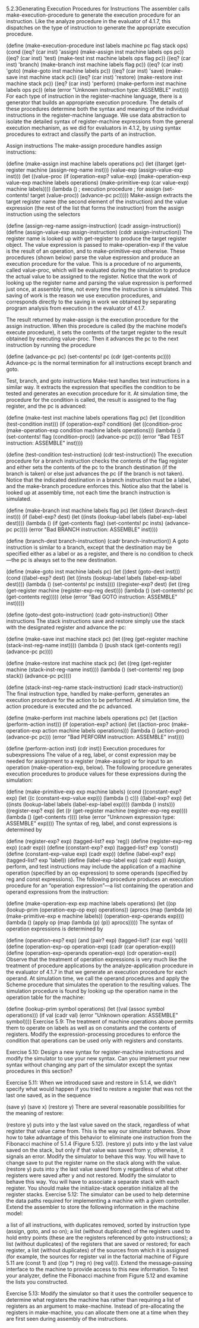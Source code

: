 5.2.3Generating Execution Procedures for Instructions
The assembler calls make-execution-procedure to generate the execution procedure for an instruction. Like the analyze procedure in the evaluator of 4.1.7, this dispatches on the type of instruction to generate the appropriate execution procedure.

(define (make-execution-procedure 
         inst labels machine pc flag stack ops)
  (cond ((eq? (car inst) 'assign)
         (make-assign 
          inst machine labels ops pc))
        ((eq? (car inst) 'test)
         (make-test 
          inst machine labels ops flag pc))
        ((eq? (car inst) 'branch)
         (make-branch 
          inst machine labels flag pc))
        ((eq? (car inst) 'goto)
         (make-goto inst machine labels pc))
        ((eq? (car inst) 'save)
         (make-save inst machine stack pc))
        ((eq? (car inst) 'restore)
         (make-restore inst machine stack pc))
        ((eq? (car inst) 'perform)
         (make-perform
          inst machine labels ops pc))
        (else (error "Unknown instruction 
                      type: ASSEMBLE"
                     inst))))
For each type of instruction in the register-machine language, there is a generator that builds an appropriate execution procedure. The details of these procedures determine both the syntax and meaning of the individual instructions in the register-machine language. We use data abstraction to isolate the detailed syntax of register-machine expressions from the general execution mechanism, as we did for evaluators in 4.1.2, by using syntax procedures to extract and classify the parts of an instruction.

Assign instructions
The make-assign procedure handles assign instructions:

(define (make-assign 
         inst machine labels operations pc)
  (let ((target 
         (get-register 
          machine 
          (assign-reg-name inst)))
        (value-exp (assign-value-exp inst)))
    (let ((value-proc
           (if (operation-exp? value-exp)
               (make-operation-exp
                value-exp 
                machine
                labels
                operations)
               (make-primitive-exp
                (car value-exp)
                machine
                labels))))
      (lambda ()   ; execution procedure
                   ; for assign
        (set-contents! target (value-proc))
        (advance-pc pc)))))
Make-assign extracts the target register name (the second element of the instruction) and the value expression (the rest of the list that forms the instruction) from the assign instruction using the selectors

(define (assign-reg-name assign-instruction)
  (cadr assign-instruction))
(define (assign-value-exp assign-instruction)
  (cddr assign-instruction))
The register name is looked up with get-register to produce the target register object. The value expression is passed to make-operation-exp if the value is the result of an operation, and to make-primitive-exp otherwise. These procedures (shown below) parse the value expression and produce an execution procedure for the value. This is a procedure of no arguments, called value-proc, which will be evaluated during the simulation to produce the actual value to be assigned to the register. Notice that the work of looking up the register name and parsing the value expression is performed just once, at assembly time, not every time the instruction is simulated. This saving of work is the reason we use execution procedures, and corresponds directly to the saving in work we obtained by separating program analysis from execution in the evaluator of 4.1.7.

The result returned by make-assign is the execution procedure for the assign instruction. When this procedure is called (by the machine model’s execute procedure), it sets the contents of the target register to the result obtained by executing value-proc. Then it advances the pc to the next instruction by running the procedure

(define (advance-pc pc)
  (set-contents! pc (cdr (get-contents pc))))
Advance-pc is the normal termination for all instructions except branch and goto.

Test, branch, and goto instructions
Make-test handles test instructions in a similar way. It extracts the expression that specifies the condition to be tested and generates an execution procedure for it. At simulation time, the procedure for the condition is called, the result is assigned to the flag register, and the pc is advanced:

(define 
  (make-test 
   inst machine labels operations flag pc)
  (let ((condition (test-condition inst)))
    (if (operation-exp? condition)
        (let ((condition-proc
               (make-operation-exp
                condition 
                machine
                labels
                operations)))
          (lambda () 
            (set-contents! 
             flag (condition-proc))
            (advance-pc pc)))
        (error "Bad TEST instruction: 
                ASSEMBLE" inst))))

(define (test-condition test-instruction)
  (cdr test-instruction))
The execution procedure for a branch instruction checks the contents of the flag register and either sets the contents of the pc to the branch destination (if the branch is taken) or else just advances the pc (if the branch is not taken). Notice that the indicated destination in a branch instruction must be a label, and the make-branch procedure enforces this. Notice also that the label is looked up at assembly time, not each time the branch instruction is simulated.

(define 
  (make-branch 
   inst machine labels flag pc)
  (let ((dest (branch-dest inst)))
    (if (label-exp? dest)
        (let ((insts
               (lookup-label 
                labels 
                (label-exp-label dest))))
          (lambda ()
            (if (get-contents flag)
                (set-contents! pc insts)
                (advance-pc pc))))
        (error "Bad BRANCH instruction: 
                ASSEMBLE"
               inst))))

(define (branch-dest branch-instruction)
  (cadr branch-instruction))
A goto instruction is similar to a branch, except that the destination may be specified either as a label or as a register, and there is no condition to check—the pc is always set to the new destination.

(define (make-goto inst machine labels pc)
  (let ((dest (goto-dest inst)))
    (cond ((label-exp? dest)
           (let ((insts
                  (lookup-label 
                   labels
                   (label-exp-label dest))))
             (lambda () 
               (set-contents! pc insts))))
          ((register-exp? dest)
           (let ((reg
                  (get-register 
                   machine
                   (register-exp-reg dest))))
             (lambda ()
               (set-contents! 
                pc
                (get-contents reg)))))
          (else (error "Bad GOTO instruction: 
                        ASSEMBLE"
                       inst)))))

(define (goto-dest goto-instruction)
  (cadr goto-instruction))
Other instructions
The stack instructions save and restore simply use the stack with the designated register and advance the pc:

(define (make-save inst machine stack pc)
  (let ((reg (get-register 
              machine
              (stack-inst-reg-name inst))))
    (lambda ()
      (push stack (get-contents reg))
      (advance-pc pc))))

(define (make-restore inst machine stack pc)
  (let ((reg (get-register
              machine
              (stack-inst-reg-name inst))))
    (lambda ()
      (set-contents! reg (pop stack))
      (advance-pc pc))))

(define (stack-inst-reg-name 
         stack-instruction)
  (cadr stack-instruction))
The final instruction type, handled by make-perform, generates an execution procedure for the action to be performed. At simulation time, the action procedure is executed and the pc advanced.

(define (make-perform 
         inst machine labels operations pc)
  (let ((action (perform-action inst)))
    (if (operation-exp? action)
        (let ((action-proc
               (make-operation-exp
                action
                machine
                labels
                operations)))
          (lambda ()
            (action-proc)
            (advance-pc pc)))
        (error "Bad PERFORM instruction: 
                ASSEMBLE"
               inst))))

(define (perform-action inst) (cdr inst))
Execution procedures for subexpressions
The value of a reg, label, or const expression may be needed for assignment to a register (make-assign) or for input to an operation (make-operation-exp, below). The following procedure generates execution procedures to produce values for these expressions during the simulation:

(define (make-primitive-exp exp machine labels)
  (cond ((constant-exp? exp)
         (let ((c (constant-exp-value exp)))
           (lambda () c)))
        ((label-exp? exp)
         (let ((insts
                (lookup-label 
                 labels
                 (label-exp-label exp))))
           (lambda () insts)))
        ((register-exp? exp)
         (let ((r (get-register
                   machine
                   (register-exp-reg exp))))
           (lambda () (get-contents r))))
        (else (error "Unknown expression type: 
                      ASSEMBLE"
                     exp))))
The syntax of reg, label, and const expressions is determined by

(define (register-exp? exp)
  (tagged-list? exp 'reg))
(define (register-exp-reg exp)
  (cadr exp))
(define (constant-exp? exp)
  (tagged-list? exp 'const))
(define (constant-exp-value exp)
  (cadr exp))
(define (label-exp? exp)
  (tagged-list? exp 'label))
(define (label-exp-label exp) 
  (cadr exp))
Assign, perform, and test instructions may include the application of a machine operation (specified by an op expression) to some operands (specified by reg and const expressions). The following procedure produces an execution procedure for an “operation expression”—a list containing the operation and operand expressions from the instruction:

(define (make-operation-exp
         exp machine labels operations)
  (let ((op (lookup-prim 
             (operation-exp-op exp)
             operations))
        (aprocs
         (map (lambda (e)
                (make-primitive-exp 
                 e machine labels))
              (operation-exp-operands exp))))
    (lambda () (apply op (map (lambda (p) (p))
                              aprocs)))))
The syntax of operation expressions is determined by

(define (operation-exp? exp)
  (and (pair? exp)
       (tagged-list? (car exp) 'op)))
(define (operation-exp-op operation-exp)
  (cadr (car operation-exp)))
(define (operation-exp-operands operation-exp)
  (cdr operation-exp))
Observe that the treatment of operation expressions is very much like the treatment of procedure applications by the analyze-application procedure in the evaluator of 4.1.7 in that we generate an execution procedure for each operand. At simulation time, we call the operand procedures and apply the Scheme procedure that simulates the operation to the resulting values. The simulation procedure is found by looking up the operation name in the operation table for the machine:

(define (lookup-prim symbol operations)
  (let ((val (assoc symbol operations)))
    (if val
        (cadr val)
        (error "Unknown operation: ASSEMBLE"
               symbol))))
Exercise 5.9: The treatment of machine operations above permits them to operate on labels as well as on constants and the contents of registers. Modify the expression-processing procedures to enforce the condition that operations can be used only with registers and constants.

Exercise 5.10: Design a new syntax for register-machine instructions and modify the simulator to use your new syntax. Can you implement your new syntax without changing any part of the simulator except the syntax procedures in this section?

Exercise 5.11: When we introduced save and restore in 5.1.4, we didn’t specify what would happen if you tried to restore a register that was not the last one saved, as in the sequence

(save y)
(save x)
(restore y)
There are several reasonable possibilities for the meaning of restore:

(restore y) puts into y the last value saved on the stack, regardless of what register that value came from. This is the way our simulator behaves. Show how to take advantage of this behavior to eliminate one instruction from the Fibonacci machine of 5.1.4 (Figure 5.12).
(restore y) puts into y the last value saved on the stack, but only if that value was saved from y; otherwise, it signals an error. Modify the simulator to behave this way. You will have to change save to put the register name on the stack along with the value.
(restore y) puts into y the last value saved from y regardless of what other registers were saved after y and not restored. Modify the simulator to behave this way. You will have to associate a separate stack with each register. You should make the initialize-stack operation initialize all the register stacks.
Exercise 5.12: The simulator can be used to help determine the data paths required for implementing a machine with a given controller. Extend the assembler to store the following information in the machine model:

a list of all instructions, with duplicates removed, sorted by instruction type (assign, goto, and so on);
a list (without duplicates) of the registers used to hold entry points (these are the registers referenced by goto instructions);
a list (without duplicates) of the registers that are saved or restored;
for each register, a list (without duplicates) of the sources from which it is assigned (for example, the sources for register val in the factorial machine of Figure 5.11 are (const 1) and ((op *) (reg n) (reg val))).
Extend the message-passing interface to the machine to provide access to this new information. To test your analyzer, define the Fibonacci machine from Figure 5.12 and examine the lists you constructed.

Exercise 5.13: Modify the simulator so that it uses the controller sequence to determine what registers the machine has rather than requiring a list of registers as an argument to make-machine. Instead of pre-allocating the registers in make-machine, you can allocate them one at a time when they are first seen during assembly of the instructions.